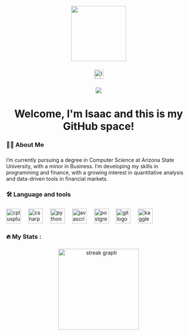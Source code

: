 <div align="center">
  <img height="150" src="https://i.postimg.cc/MXkV3zTh/Chat-GPT-Image-May-18-2025-12-20-12-PM.png"  />
</div>

###

<div align="center">
  <a href="https://www.linkedin.com/in/isaacgaa/" target="_blank">
    <img src="https://img.shields.io/static/v1?message=LinkedIn&logo=linkedin&label=&color=0077B5&logoColor=white&labelColor=&style=for-the-badge" height="25" alt="linkedin logo"  />
  </a>
</div>

###

<div align="center">
  <img src="https://visitor-badge.laobi.icu/badge?page_id=isaac-amaya.isaac-amaya&"  />
</div>

###

<h1 align="center">Welcome, I'm Isaac and this is my GitHub space!</h1>

###

<h3 align="left">👨‍💻  About Me</h3>

###

<p align="left">I’m currently pursuing a degree in Computer Science at Arizona State University, with a minor in Business.  I’m developing my skills in programming and finance, with a growing interest in quantitative analysis and data-driven tools in financial markets.</p>

###

<h3 align="left">🛠 Language and tools</h3>

###

<div align="left">
  <img src="https://cdn.jsdelivr.net/gh/devicons/devicon/icons/cplusplus/cplusplus-original.svg" height="40" alt="cplusplus logo"  />
  <img width="12" />
  <img src="https://cdn.jsdelivr.net/gh/devicons/devicon/icons/csharp/csharp-original.svg" height="40" alt="csharp logo"  />
  <img width="12" />
  <img src="https://cdn.jsdelivr.net/gh/devicons/devicon/icons/python/python-original.svg" height="40" alt="python logo"  />
  <img width="12" />
  <img src="https://cdn.jsdelivr.net/gh/devicons/devicon/icons/javascript/javascript-original.svg" height="40" alt="javascript logo"  />
  <img width="12" />
  <img src="https://cdn.jsdelivr.net/gh/devicons/devicon/icons/postgresql/postgresql-original.svg" height="40" alt="postgresql logo"  />
  <img width="12" />
  <img src="https://cdn.jsdelivr.net/gh/devicons/devicon/icons/git/git-original.svg" height="40" alt="git logo"  />
  <img width="12" />
  <img src="https://cdn.jsdelivr.net/gh/devicons/devicon/icons/kaggle/kaggle-original.svg" height="40" alt="kaggle logo"  />
</div>

###

<h3 align="left">🔥   My Stats :</h3>

###

<div align="center">
  <img src="https://streak-stats.demolab.com?user=isaac-amaya&locale=en&mode=daily&theme=dark&hide_border=false&border_radius=5&order=3" height="220" alt="streak graph"  />
</div>

###

